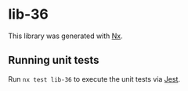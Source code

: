 # lib-36

This library was generated with [Nx](https://nx.dev).

## Running unit tests

Run `nx test lib-36` to execute the unit tests via [Jest](https://jestjs.io).
